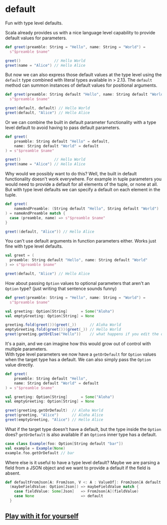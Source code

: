 # default
Fun with type level defaults.

Scala already provides us with a nice language level capability to provide default values for parameters.

```scala
def greet(preamble: String = "Hello", name: String = "World") =
  s"$preamble $name"

greet()               // Hello World
greet(name = "Alice") // Hello Alice
```

But now we can also express those default values at the type level using the `default` type combined with literal types available in > 2.13. The `default` method can summon instances of default values for positional arguments.

```scala
def greet(preamble: String default "Hello", name: String default "World") =
  s"$preamble $name"

greet(default, default) // Hello World
greet(default, "Alice") // Hello Alice
```

Or we can combine the built in default parameter functionality with a type level default to avoid having to pass default parameters.

```scala
def greet(
    preamble: String default "Hello" = default,
    name: String default "World" = default
) = s"$preamble $name"

greet()               // Hello World
greet(name = "Alice") // Hello Alice
```

Why would we possibly want to do this? Well, the built in default functionality doesn't work everywhere. For example in tuple parameters you would need to provide a default for all elements of the tuple, or none at all. But with type level defaults we can specify a default on each element in the tuple.

```scala
def greet(
    nameAndPreamble: (String default "Hello", String default "World")
) = nameAndPreamble match {
  case (preamble, name) => s"$preamble $name"
}

greet((default, "Alice")) // Hello Alice
```

You can't use default arguments in function parameters either. Works just fine with type level defaults.

```scala
val greet = (
  preamble: String default "Hello", name: String default "World"
) => s"$preamble $name"

greet(default, "Alice") // Hello Alice
```

How about passing `Option` values to optional parameters that aren't an `Option` type? (just writing that sentence sounds funny)

```scala
def greet(preamble: String = "Hello", name: String = "World") =
  s"$preamble $name"

val greeting: Option[String]      = Some("Aloha")
val emptyGreeting: Option[String] = None

greeting.fold(greet())(greet(_))      // Aloha World
emptyGreeting.fold(greet())(greet(_)) // Hello World
greet(greeting.getOrElse("Hello"))    // what happens if you edit the default parameter value but forget to update the value in `getOrElse`?
```

It's a pain, and we can imagine how this would grow out of control with multiple parameters.   
With type level parameters we now have a `getOrDefault` for `Option` values when the target type has a default. We can also simply pass the `Option` value directly.

```scala
def greet(
    preamble: String default "Hello",
    name: String default "World" = default
) = s"$preamble $name"

val greeting: Option[String]      = Some("Aloha")
val emptyGreeting: Option[String] = None

greet(greeting.getOrDefault)  // Aloha World
greet(greeting, "Alice")      // Aloha Alice
greet(emptyGreeting, "Alice") // Hello Alice
```

What if the target type doesn't have a default, but the type inside the `Option` does? `getOrDefault` is also available if an `Option`s inner type has a default.

```scala
case class Example(foo: Option[String default "bar"])
val example = Example(None)
example.foo.getOrDefault // bar
```

Where else is it useful to have a type level default?
Maybe we are parsing a field from a JSON object and we want to provide a default if the field is absent.

```scala
def defaultFromJson[A: FromJson, V <: A : ValueOf]: FromJson[A default V] = 
  (maybeFieldValue: Option[Json]) => maybeFieldValue match {
    case fieldValue: Some[Json]   => FromJson[A](fieldValue)
    case None                     => default
  }
```

## [Play with it for yourself](https://scastie.scala-lang.org/ENbCHGWET5ecoAJwiuucNg)
